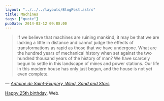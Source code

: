 ```yaml
---
layout: "../../../layouts/BlogPost.astro"
title: Machines
tags: ["quote"]
pubDate: 2014-03-12 09:08:00
---
```


> If we believe that machines are ruining mankind, it may be that we are lacking a little in distance and cannot judge the effects of transformations as rapid as those that we have undergone. What are the hundred years of mechanical history when set against the two hundred thousand years of the history of man? We have scarcely begun to settle in this landscape of mines and power stations. Our life in this modern house has only just begun, and the house is not yet even complete.

— <cite>[Antoine de Saint-Exupéry, _Wind, Sand and Stars_](https://www.goodreads.com/book/show/8837.Wind_Sand_and_Stars)</cite>

[Happy 25th birthday](http://www.webat25.org/), Web.
